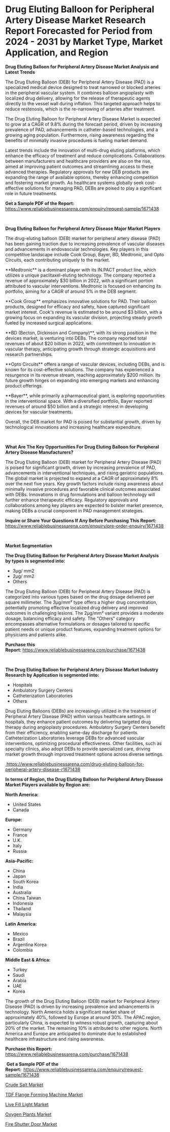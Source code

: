 <p><h1>Drug Eluting Balloon for Peripheral Artery Disease Market Research Report Forecasted for Period from 2024 -  2031 by Market Type, Market Application, and Region</h1></p><p><strong>Drug Eluting Balloon for Peripheral Artery Disease Market Analysis and Latest Trends</strong></p>
<p><p>The Drug Eluting Balloon (DEB) for Peripheral Artery Disease (PAD) is a specialized medical device designed to treat narrowed or blocked arteries in the peripheral vascular system. It combines balloon angioplasty with localized drug delivery, allowing for the release of therapeutic agents directly to the vessel wall during inflation. This targeted approach helps to reduce restenosis, which is the re-narrowing of arteries after treatment.</p><p>The Drug Eluting Balloon for Peripheral Artery Disease Market is expected to grow at a CAGR of 9.8% during the forecast period, driven by increasing prevalence of PAD, advancements in catheter-based technologies, and a growing aging population. Furthermore, rising awareness regarding the benefits of minimally invasive procedures is fueling market demand. </p><p>Latest trends include the innovation of multi-drug eluting platforms, which enhance the efficacy of treatment and reduce complications. Collaborations between manufacturers and healthcare providers are also on the rise, aimed at improving patient outcomes and streamlining access to these advanced therapies. Regulatory approvals for new DEB products are expanding the range of available options, thereby enhancing competition and fostering market growth. As healthcare systems globally seek cost-effective solutions for managing PAD, DEBs are poised to play a significant role in future treatments.</p></p>
<p><strong>Get a Sample PDF of the Report:&nbsp;</strong> <a href="https://www.reliablebusinessarena.com/enquiry/request-sample/1671438?utm_campaign=1495&utm_medium=2&utm_source=Github&utm_content=ia&utm_term=10102024&utm_id=drug-eluting-balloon-for-peripheral-artery-disease">https://www.reliablebusinessarena.com/enquiry/request-sample/1671438</a></p>
<p>&nbsp;</p>
<p><strong>Drug Eluting Balloon for Peripheral Artery Disease Major Market Players</strong></p>
<p><p>The drug-eluting balloon (DEB) market for peripheral artery disease (PAD) has been gaining traction due to increasing prevalence of vascular diseases and advancements in endovascular technologies. Key players in this competitive landscape include Cook Group, Bayer, BD, Medtronic, and Opto Circuits, each contributing uniquely to the market.</p><p>**Medtronic** is a dominant player with its IN.PACT product line, which utilizes a unique paclitaxel-eluting technology. The company reported a revenue of approximately $30 billion in 2022, with a significant portion attributed to vascular interventions. Medtronic is focused on enhancing its portfolio, aiming for a CAGR of around 5% in the DEB segment.</p><p>**Cook Group** emphasizes innovative solutions for PAD. Their balloon products, designed for efficacy and safety, have captured significant market interest. Cook's revenue is estimated to be around $3 billion, with a growing focus on expanding its vascular division, projecting steady growth fueled by increased surgical applications.</p><p>**BD (Becton, Dickinson and Company)**, with its strong position in the devices market, is venturing into DEBs. The company reported total revenues of about $20 billion in 2022, with commitment to innovation in vascular therapy, anticipating growth through strategic acquisitions and research partnerships.</p><p>**Opto Circuits** offers a range of vascular devices, including DEBs, and is known for its cost-effective solutions. The company has experienced a resurgence in its revenue stream, reaching approximately $200 million. Its future growth hinges on expanding into emerging markets and enhancing product offerings.</p><p>**Bayer**, while primarily a pharmaceutical giant, is exploring opportunities in the interventional space. With a diversified portfolio, Bayer reported revenues of around $50 billion and a strategic interest in developing devices for vascular treatments.</p><p>Overall, the DEB market for PAD is poised for substantial growth, driven by technological innovations and increasing healthcare expenditure.</p></p>
<p>&nbsp;</p>
<p><strong>What Are The Key Opportunities For Drug Eluting Balloon for Peripheral Artery Disease Manufacturers?</strong></p>
<p><p>The Drug Eluting Balloon (DEB) market for Peripheral Artery Disease (PAD) is poised for significant growth, driven by increasing prevalence of PAD, advancements in interventional techniques, and rising geriatric populations. The global market is projected to expand at a CAGR of approximately 8% over the next five years. Key growth factors include rising awareness about minimally invasive procedures and favorable clinical outcomes associated with DEBs. Innovations in drug formulations and balloon technology will further enhance therapeutic efficacy. Regulatory approvals and collaborations among key players are expected to bolster market presence, making DEBs a crucial component in PAD management strategies.</p></p>
<p><strong>Inquire or Share Your Questions If Any Before Purchasing This Report:</strong> <a href="https://www.reliablebusinessarena.com/enquiry/pre-order-enquiry/1671438?utm_campaign=1495&utm_medium=2&utm_source=Github&utm_content=ia&utm_term=10102024&utm_id=drug-eluting-balloon-for-peripheral-artery-disease">https://www.reliablebusinessarena.com/enquiry/pre-order-enquiry/1671438</a></p>
<p>&nbsp;</p>
<p><strong>Market Segmentation</strong></p>
<p><strong>The Drug Eluting Balloon for Peripheral Artery Disease Market Analysis by types is segmented into:</strong></p>
<p><ul><li>3μg/ mm2</li><li>2μg/ mm2</li><li>Others</li></ul></p>
<p><p>The Drug Eluting Balloon (DEB) for Peripheral Artery Disease (PAD) is categorized into various types based on the drug dosage delivered per square millimeter. The 3μg/mm² type offers a higher drug concentration, potentially promoting effective localized drug delivery and improved outcomes in challenging lesions. The 2μg/mm² variant provides a moderate dosage, balancing efficacy and safety. The "Others" category encompasses alternative formulations or dosages tailored to specific patient needs or unique product features, expanding treatment options for physicians and patients alike.</p></p>
<p><strong>Purchase this Report:&nbsp;</strong><a href="https://www.reliablebusinessarena.com/purchase/1671438?utm_campaign=1495&utm_medium=2&utm_source=Github&utm_content=ia&utm_term=10102024&utm_id=drug-eluting-balloon-for-peripheral-artery-disease">https://www.reliablebusinessarena.com/purchase/1671438</a></p>
<p>&nbsp;</p>
<p><strong>The Drug Eluting Balloon for Peripheral Artery Disease Market Industry Research by Application is segmented into:</strong></p>
<p><ul><li>Hospitals</li><li>Ambulatory Surgery Centers</li><li>Catheterization Laboratories</li><li>Others</li></ul></p>
<p><p>Drug Eluting Balloons (DEBs) are increasingly utilized in the treatment of Peripheral Artery Disease (PAD) within various healthcare settings. In hospitals, they enhance patient outcomes by delivering targeted drug therapy during angioplasty procedures. Ambulatory Surgery Centers benefit from their efficiency, enabling same-day discharge for patients. Catheterization Laboratories leverage DEBs for advanced vascular interventions, optimizing procedural effectiveness. Other facilities, such as specialty clinics, also adopt DEBs to provide specialized care, driving market growth through improved treatment options across diverse settings.</p></p>
<p><a href="https://www.reliablebusinessarena.com/drug-eluting-balloon-for-peripheral-artery-disease-r1671438?utm_campaign=1495&utm_medium=2&utm_source=Github&utm_content=ia&utm_term=10102024&utm_id=drug-eluting-balloon-for-peripheral-artery-disease">&nbsp;https://www.reliablebusinessarena.com/drug-eluting-balloon-for-peripheral-artery-disease-r1671438</a></p>
<p><strong>In terms of Region, the Drug Eluting Balloon for Peripheral Artery Disease Market Players available by Region are:</strong></p>
<p>
    <p> <strong> North America: </strong>
        <ul>
            <li>United States</li>
            <li>Canada</li>
        </ul>
        </p> 
    <p> <strong> Europe: </strong>
        <ul>
            <li>Germany</li>
            <li>France</li>
            <li>U.K.</li>
            <li>Italy</li>
            <li>Russia</li>
        </ul>
        </p> 
    <p> <strong> Asia-Pacific: </strong>
        <ul>
            <li>China</li>
            <li>Japan</li>
            <li>South Korea</li>
            <li>India</li>
            <li>Australia</li>
            <li>China Taiwan</li>
            <li>Indonesia</li>
            <li>Thailand</li>
            <li>Malaysia</li>
        </ul>
        </p> 
    <p> <strong> Latin America: </strong>
        <ul>
            <li>Mexico</li>
            <li>Brazil</li>
            <li>Argentina Korea</li>
            <li>Colombia</li>
        </ul>
        </p> 
    <p> <strong> Middle East & Africa: </strong>
        <ul>
            <li>Turkey</li>
            <li>Saudi</li>
            <li>Arabia</li>
            <li>UAE</li>
            <li>Korea</li>
        </ul>
    </p>
    </p>
<p><p>The growth of the Drug Eluting Balloon (DEB) market for Peripheral Artery Disease (PAD) is driven by increasing prevalence and advancements in technology. North America holds a significant market share of approximately 40%, followed by Europe at around 30%. The APAC region, particularly China, is expected to witness robust growth, capturing about 20% of the market. The remaining 10% is attributed to other regions. North America and Europe are anticipated to dominate due to established healthcare infrastructure and rising awareness.</p></p>
<p><strong>Purchase this Report: </strong><a href="https://www.reliablebusinessarena.com/purchase/1671438?utm_campaign=1495&utm_medium=2&utm_source=Github&utm_content=ia&utm_term=10102024&utm_id=drug-eluting-balloon-for-peripheral-artery-disease">https://www.reliablebusinessarena.com/purchase/1671438</a></p>
<p>&nbsp;<strong>Get a Sample PDF of the Report:&nbsp;&nbsp;</strong><a href="https://www.reliablebusinessarena.com/enquiry/request-sample/1671438?utm_campaign=1495&utm_medium=2&utm_source=Github&utm_content=ia&utm_term=10102024&utm_id=drug-eluting-balloon-for-peripheral-artery-disease">https://www.reliablebusinessarena.com/enquiry/request-sample/1671438</a></p>
<p><strong></strong></p>
<p><p><a href="https://www.linkedin.com/pulse/crude-salt-market-size-segmentation-trends-growth-analysis-forecast-4usvf?utm_campaign=1495&utm_medium=2&utm_source=Github&utm_content=ia&utm_term=10102024&utm_id=drug-eluting-balloon-for-peripheral-artery-disease">Crude Salt Market</a></p><p><a href="https://www.linkedin.com/pulse/comprehensive-analysis-global-tdf-flange-forming-machine-market-qs34c?utm_campaign=1495&utm_medium=2&utm_source=Github&utm_content=ia&utm_term=10102024&utm_id=drug-eluting-balloon-for-peripheral-artery-disease">TDF Flange Forming Machine Market</a></p><p><a href="https://www.linkedin.com/pulse/live-fill-light-market-trends-analysis-opportunities-challenges-gy3ic?utm_campaign=1495&utm_medium=2&utm_source=Github&utm_content=ia&utm_term=10102024&utm_id=drug-eluting-balloon-for-peripheral-artery-disease">Live Fill Light Market</a></p><p><a href="https://www.linkedin.com/pulse/oxygen-plants-market-strategic-insights-product-evolution-segmentation-mczhe?utm_campaign=1495&utm_medium=2&utm_source=Github&utm_content=ia&utm_term=10102024&utm_id=drug-eluting-balloon-for-peripheral-artery-disease">Oxygen Plants Market</a></p><p><a href="https://www.linkedin.com/pulse/global-fire-shutter-door-market-trends-insights-growth-z6jpc?utm_campaign=1495&utm_medium=2&utm_source=Github&utm_content=ia&utm_term=10102024&utm_id=drug-eluting-balloon-for-peripheral-artery-disease">Fire Shutter Door Market</a></p></p>